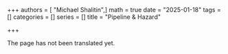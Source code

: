 +++
authors = [ "Michael Shalitin",]
math = true
date = "2025-01-18"
tags = []
categories = []
series = []
title = "Pipeline & Hazard"

+++

The page has not been translated yet.